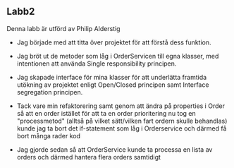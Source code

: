 ﻿## Labb2

Denna labb är utförd av Philip Alderstig

- Jag började med att titta över projektet för att förstå dess funktion.

- Jag bröt ut de metoder som låg i OrderServicen till egna klasser, med intentionen att använda Single responsibility principen.

- Jag skapade interface för mina klasser för att underlätta framtida utökning av projektet enligt Open/Closed principen samt  Interface segregation principen.

- Tack vare min refaktorering samt genom att ändra på properties i Order så att en order istället för att ta en order prioritering nu tog en "processmetod" (alltså på vilket sätt/vilken fart ordern skulle behandlas)
  kunde jag ta bort det if-statement som låg i Orderservice och därmed få bort många rader kod

- Jag gjorde sedan så att OrderService kunde ta processa en lista av orders och därmed hantera flera orders samtidigt
